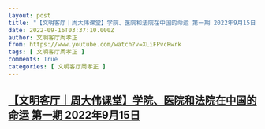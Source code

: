 ```yaml
---
layout: post
title: "【文明客厅｜周大伟课堂】学院、医院和法院在中国的命运 第一期 2022年9月15日"
date: 2022-09-16T03:37:10.000Z
author: 文明客厅周孝正
from: https://www.youtube.com/watch?v=XLiFPvcRwrk
tags: [ 文明客厅周孝正 ]
comments: True
categories: [ 文明客厅周孝正 ]
---
```

<!--1663299430000-->
[【文明客厅｜周大伟课堂】学院、医院和法院在中国的命运 第一期 2022年9月15日](https://www.youtube.com/watch?v=XLiFPvcRwrk)
------

<div>

</div>
